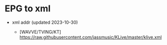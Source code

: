 # EPG to xml

* xml addr (updated 2023-10-30)

  - [WAVVE/TVING/KT]
    https://raw.githubusercontent.com/jassmusic/KLive/master/klive.xml

